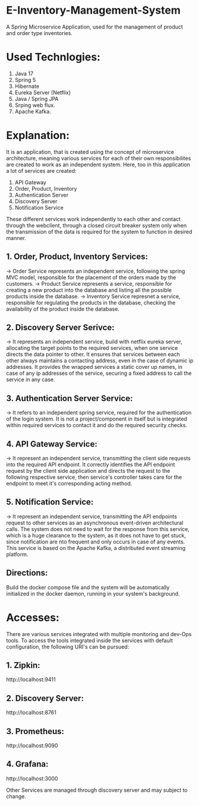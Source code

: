 # E-Inventory-Management-System
A Spring Microservice Application, used for the management of product and order type inventories.

# Used Technlogies: 
1. Java 17
2. Spring 5
3. Hibernate
4. Eureka Server (Netflix)
5. Java / Spring JPA
6. Srping web flux.
7. Apache Kafka.

# Explanation: 

It is an application, that is created using the concept of microservice architecture, meaning various services for each of their own responsibilites are created to work as an independent system. Here, too in this application a lot of services are created: 
1. API Gateway
2. Order, Product, Inventory
3. Authentication Server
4. Discovery Server
5. Notification Service

These different services work independently to each other and contact through the webclient, through a closed circuit breaker system only when the transmission of the data is required for the system to function in desired manner. 

## 1. Order, Product, Inventory Services:
-> Order Service represents an independent service, following the spring MVC model, responsible for the placement of the orders made by the customers. 
-> Product Service represents a service, responsible for creating a new product into the database and listing all the possible products inside the database. 
-> Inventory Service represnet a service, responsible for regulating the products in the database, checking the availability of the product inside the database. 
  
## 2. Discovery Server Serivce: 
-> It represents an independent service, build with netflix eureka server, allocating the target points to the required services, when one service directs the data pointer to other. It ensures that 
   services between each other always maintains a contacting address, even in the case of dynamic ip addresses. It provides the wrapped services a static cover up names, in case of any ip addresses of the    service, securing a fixed address to call the service in any case.  

## 3. Authentication Server Service: 
-> It refers to an independent spring service, required for the authentication of the login system. It is not a project/component in itself but is integrated within required services to contact it and do     the required security checks.  

## 4. API Gateway Service: 
-> It represent an independent service, transmitting the client side requests into the required API endpoint. It correctly identifies the API endpoint request by the client side application and directs       the request to the following respective service, then service's controller takes care for the endpoint to meet it's corresponding acting method.    

## 5. Notification Service: 
-> It represent an independent service, transmitting the API endpoints request to other services as an asynchronous event-driven architectural calls. The system does not need to wait for the response from this service, which is a huge clearance to the system, as it does not have to get stuck, since notification are nto frequent and only occurs in case of any events. This service is based on the Apache Kafka, a distributed event streaming platform.

## Directions: 
Build the docker compose file and the system will be automatically initialized in the docker daemon, running in your system's background.

# Accesses: 
There are various services integrated with multiple monitoring and dev-Ops tools. To access the tools integrated inside the services with default configuration, the following URI's can be pursued: 

## 1. Zipkin: 
http://localhost:9411
## 2. Discovery Server: 
http://localhost:8761
## 3. Prometheus: 
http://localhost:9090
## 4. Grafana: 
http://localhost:3000

Other Services are managed through discovery server and may subject to change.
